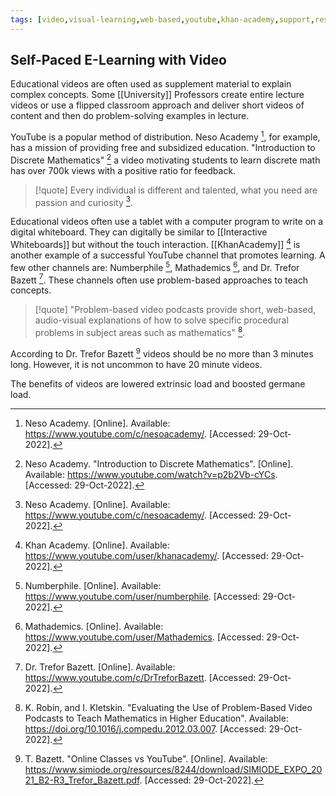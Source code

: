 ```yaml
---
tags: [video,visual-learning,web-based,youtube,khan-academy,support,resource,self-paced]
---
```


## Self-Paced E-Learning with Video

Educational videos are often used as supplement material to explain complex concepts. Some [[University]] Professors create entire lecture videos or use a flipped classroom approach and deliver short videos of content and then do problem-solving examples in lecture.

YouTube is a popular method of distribution. Neso Academy [^1], for example, has a mission of providing free and subsidized education. "Introduction to Discrete Mathematics" [^2] a video motivating students to learn discrete math has over 700k views with a positive ratio for feedback.

> [!quote] 
> Every individual is different and talented, what you need are passion and curiosity [^1].

Educational videos often use a tablet with a computer program to write on a digital whiteboard. They can digitally be similar to [[Interactive Whiteboards]] but without the touch interaction. [[KhanAcademy]] [^3] is another example of a successful YouTube channel that promotes learning. A few other channels are: Numberphile [^4], Mathademics [^5], and Dr. Trefor Bazett [^6]. These channels often use problem-based approaches to teach concepts.

> [!quote] 
> "Problem-based video podcasts provide short, web-based, audio-visual explanations of how to solve specific procedural problems in subject areas such as mathematics" [^7].

According to Dr. Trefor Bazett [^8] videos should be no more than 3 minutes long. However, it is not uncommon to have 20 minute videos.

The benefits of videos are lowered extrinsic load and boosted germane load. 

[^1]: Neso Academy. \[Online\]. Available: https://www.youtube.com/c/nesoacademy/. \[Accessed: 29-Oct-2022\].
[^2]: Neso Academy. "Introduction to Discrete Mathematics". \[Online\]. Available: https://www.youtube.com/watch?v=p2b2Vb-cYCs. \[Accessed: 29-Oct-2022\].
[^3]: Khan Academy. \[Online\]. Available: https://www.youtube.com/user/khanacademy/. \[Accessed: 29-Oct-2022\].
[^4]: Numberphile. \[Online\]. Available: https://www.youtube.com/user/numberphile. \[Accessed: 29-Oct-2022\].
[^5]: Mathademics. \[Online\]. Available: https://www.youtube.com/user/Mathademics. \[Accessed: 29-Oct-2022\].
[^6]: Dr. Trefor Bazett. \[Online\]. Available: https://www.youtube.com/c/DrTreforBazett. \[Accessed: 29-Oct-2022\].
[^7]: K. Robin, and I. Kletskin. "Evaluating the Use of Problem-Based Video Podcasts to Teach Mathematics in Higher Education". Available: https://doi.org/10.1016/j.compedu.2012.03.007. \[Accessed: 29-Oct-2022\].
[^8]: T. Bazett. "Online Classes vs YouTube". \[Online\]. Available: https://www.simiode.org/resources/8244/download/SIMIODE_EXPO_2021_B2-R3_Trefor_Bazett.pdf. \[Accessed: 29-Oct-2022\].